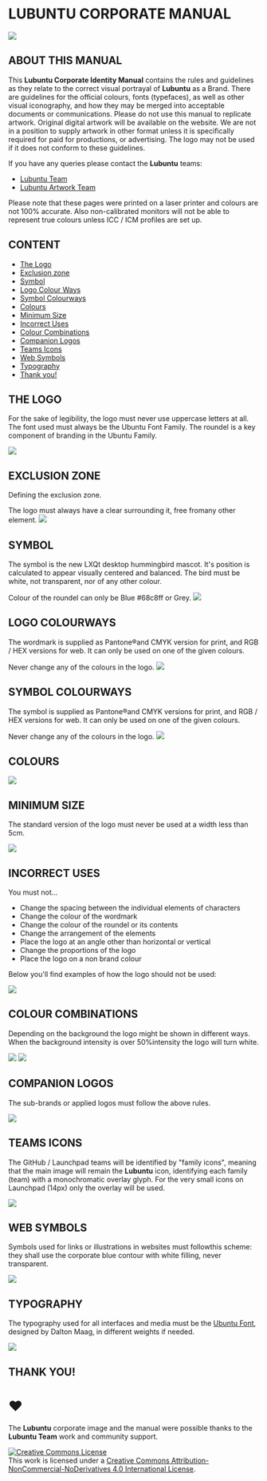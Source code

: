 # LUBUNTU CORPORATE MANUAL


![](/images/01.png)

## ABOUT THIS MANUAL

This **Lubuntu Corporate Identity Manual** contains the rules and guidelines as they relate to the correct visual portrayal of **Lubuntu** as a Brand. There are guidelines for the official colours, fonts (typefaces), as well as other visual iconography, and how they may be merged into acceptable documents or communications. Please do not use this manual to replicate artwork. Original digital artwork will be available on the website. We are not in a position to supply artwork in other format unless it is specifically required for paid for productions, or advertising. The logo may not be used if it does not conform to these guidelines.

If you have any queries please contact the **Lubuntu** teams:

* [Lubuntu Team](https://launchpad.net/~lubuntu-admins)
* [Lubuntu Artwork Team](https://launchpad.net/~lubuntu-art)

Please note that these pages were printed on a laser printer and colours are not 100% accurate. Also non-calibrated monitors will not be able to represent true colours unless ICC / ICM profiles are set up.

## CONTENT

* [The Logo](#the-logo)
* [Exclusion zone](#exclusion-zone)
* [Symbol](#symbol)
* [Logo Colour Ways](#logo-colourways)
* [Symbol Colourways](#symbol-colourways)
* [Colours](#colours)
* [Minimum Size](#minimum-size)
* [Incorrect Uses](#incorrect-uses)
* [Colour Combinations](#colour-combinations)
* [Companion Logos](#companion-logos)
* [Teams Icons](#teams-icons)
* [Web Symbols](#web-symbols)
* [Typography](#typography)
* [Thank you!](#thank-you)

##  THE LOGO

For the sake of legibility, the logo must never use uppercase letters at all. The font used must always be the Ubuntu Font Family. The roundel is a key component of branding in the Ubuntu Family.

![](/images/02.png)


## EXCLUSION ZONE

Defining the exclusion zone.

The logo must always have a clear surrounding it, free fromany other element.
![](/images/03.png)

## SYMBOL

The symbol is the new LXQt desktop hummingbird mascot. It's position is calculated
to appear visually centered and balanced. The bird must be white, not transparent, nor
of any other colour.

Colour of the roundel can only be Blue #68c8ff or Grey.
![](/images/04.png)

## LOGO COLOURWAYS

The wordmark is supplied as Pantone®and CMYK version for print, and RGB / HEX
versions for web. It can only be used on one of the given colours.

Never change any of the colours in the logo.
![](/images/05.png)

## SYMBOL COLOURWAYS

The symbol is supplied as Pantone®and CMYK versions for print, and RGB / HEX
versions for web. It can only be used on one of the given colours.

Never change any of the colours in the logo.
![](/images/06.png)

## COLOURS

![](/images/07.png)

## MINIMUM SIZE

The standard version of the logo must never be used at a width less than 5cm.

![](/images/08.png)

## INCORRECT USES

You must not...

* Change the spacing between the individual elements of characters
* Change the colour of the wordmark
* Change the colour of the roundel or its contents
* Change the arrangement of the elements
* Place the logo at an angle other than horizontal or vertical
* Change the proportions of the logo
* Place the logo on a non brand colour

Below you'll find examples of how the logo should not be used:

![](/images/09.png)

## COLOUR COMBINATIONS

Depending on the background the logo might be shown in different ways.
When the background intensity is over 50%intensity the logo will turn white.

![](/images/10.png)
![](/images/11.png)

## COMPANION LOGOS

The sub-brands or applied logos must follow the above rules.

![](/images/12.png)

## TEAMS ICONS

The GitHub / Launchpad teams will be identified by "family icons", meaning that the main image will
remain the **Lubuntu** icon, identifying each family (team) with a monochromatic overlay glyph.
For the very small icons on Launchpad (14px) only the overlay will be used.

![](/images/13.png)

## WEB SYMBOLS

Symbols used for links or illustrations in websites must followthis scheme:
they shall use the corporate blue contour with white filling, never transparent.

![](/images/14.png)

## TYPOGRAPHY

The typography used for all interfaces and media must be the [Ubuntu Font](https://font.ubuntu.com), designed by Dalton Maag, in different weights if needed.

![](/images/15.png)

## THANK YOU!

# ♥

The **Lubuntu** corporate image and the manual were possible thanks to the **Lubuntu Team** work and community support.

<a rel="license" href="http://creativecommons.org/licenses/by-nc-nd/4.0/"><img alt="Creative Commons License" style="border-width:0" src="https://i.creativecommons.org/l/by-nc-nd/4.0/80x15.png" /></a><br />This work is licensed under a <a rel="license" href="http://creativecommons.org/licenses/by-nc-nd/4.0/">Creative Commons Attribution-NonCommercial-NoDerivatives 4.0 International License</a>.
